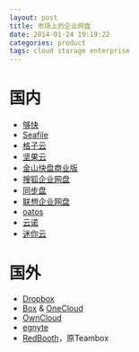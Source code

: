 ```yaml
---
layout: post
title: 市场上的企业网盘
date: 2014-01-24 19:19:22
categories: product
tags: cloud storage enterprise
---
```


# 国内

- [够快](http://www.gokuai.com/)
- [Seafile](http://seafile.com/)
- [格子云](http://www.gleasy.com)
- [坚果云](https://jianguoyun.com/)
- [金山快盘商业版](http://e.kuaipan.cn/)
- [搜狐企业网盘](https://pan.sohu.net/home/)
- [同步盘](http://www.tongbupan.com/)
- [联想企业网盘](https://box.lenovo.com/)
- [oatos](http://www.oatos.com/)
- [云诺](https://www.yunio.com/)
- [迷你云](http://www.miniyun.cn/)

# 国外

- [Dropbox](https://www.dropbox.com)
- [Box](https://www.box.com/) & [OneCloud](https://www.box.com/business/features/onecloud/)
- [OwnCloud](http://owncloud.org/)
- [egnyte](http://www.egnyte.com/)
- [RedBooth](http://redbooth.com/)，原Teambox
